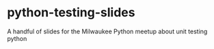 python-testing-slides
=====================

A handful of slides for the Milwaukee Python meetup about unit testing python

